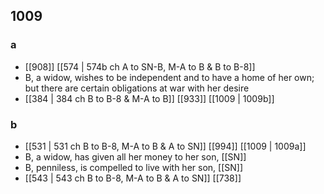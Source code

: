 ## 1009
### a
- [[908]] [[574 | 574b ch A to SN-B, M-A to B &amp; B to B-8]] 
- B, a widow, wishes to be independent and to have a home of her own; but there are certain obligations at war with her desire
- [[384 | 384 ch B to B-8 &amp; M-A to B]] [[933]] [[1009 | 1009b]] 

### b
- [[531 | 531 ch B to B-8, M-A to B &amp; A to SN]] [[994]] [[1009 | 1009a]] 
- B, a widow, has given all her money to her son, [[SN]]
- B, penniless, is compelled to live with her son, [[SN]]
- [[543 | 543 ch B to B-8, M-A to B &amp; A to SN]] [[738]] 

